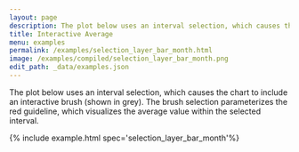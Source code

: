 ```yaml
---
layout: page
description: The plot below uses an interval selection, which causes the chart to include an interactive brush (shown in grey). The brush selection parameterizes the red guideline, which visualizes the average value within the selected interval.
title: Interactive Average
menu: examples
permalink: /examples/selection_layer_bar_month.html
image: /examples/compiled/selection_layer_bar_month.png
edit_path: _data/examples.json
---
```


The plot below uses an interval selection, which causes the chart to include an interactive brush (shown in grey). The brush selection parameterizes the red guideline, which visualizes the average value within the selected interval.

{% include example.html spec='selection_layer_bar_month'%}
